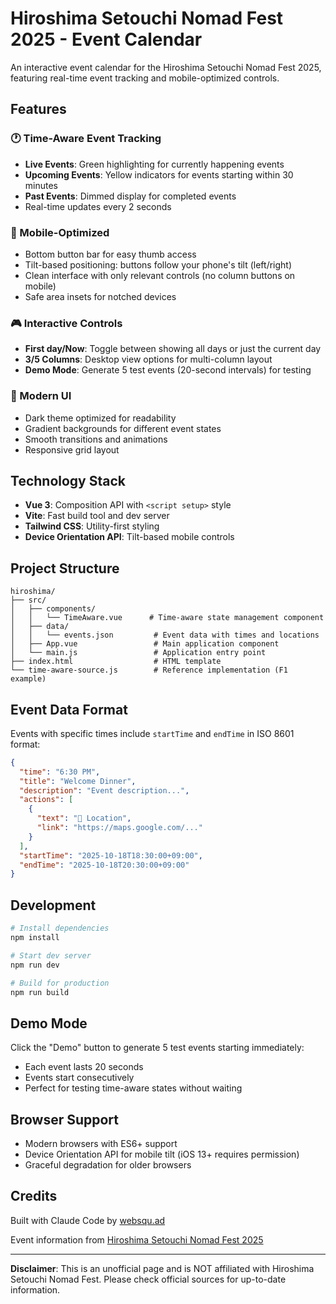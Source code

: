 # Hiroshima Setouchi Nomad Fest 2025 - Event Calendar

An interactive event calendar for the Hiroshima Setouchi Nomad Fest 2025, featuring real-time event tracking and mobile-optimized controls.

## Features

### 🕐 Time-Aware Event Tracking
- **Live Events**: Green highlighting for currently happening events
- **Upcoming Events**: Yellow indicators for events starting within 30 minutes
- **Past Events**: Dimmed display for completed events
- Real-time updates every 2 seconds

### 📱 Mobile-Optimized
- Bottom button bar for easy thumb access
- Tilt-based positioning: buttons follow your phone's tilt (left/right)
- Clean interface with only relevant controls (no column buttons on mobile)
- Safe area insets for notched devices

### 🎮 Interactive Controls
- **First day/Now**: Toggle between showing all days or just the current day
- **3/5 Columns**: Desktop view options for multi-column layout
- **Demo Mode**: Generate 5 test events (20-second intervals) for testing

### 🎨 Modern UI
- Dark theme optimized for readability
- Gradient backgrounds for different event states
- Smooth transitions and animations
- Responsive grid layout

## Technology Stack

- **Vue 3**: Composition API with `<script setup>` style
- **Vite**: Fast build tool and dev server
- **Tailwind CSS**: Utility-first styling
- **Device Orientation API**: Tilt-based mobile controls

## Project Structure

```
hiroshima/
├── src/
│   ├── components/
│   │   └── TimeAware.vue      # Time-aware state management component
│   ├── data/
│   │   └── events.json         # Event data with times and locations
│   ├── App.vue                 # Main application component
│   └── main.js                 # Application entry point
├── index.html                  # HTML template
└── time-aware-source.js        # Reference implementation (F1 example)
```

## Event Data Format

Events with specific times include `startTime` and `endTime` in ISO 8601 format:

```json
{
  "time": "6:30 PM",
  "title": "Welcome Dinner",
  "description": "Event description...",
  "actions": [
    {
      "text": "🗾 Location",
      "link": "https://maps.google.com/..."
    }
  ],
  "startTime": "2025-10-18T18:30:00+09:00",
  "endTime": "2025-10-18T20:30:00+09:00"
}
```

## Development

```bash
# Install dependencies
npm install

# Start dev server
npm run dev

# Build for production
npm run build
```

## Demo Mode

Click the "Demo" button to generate 5 test events starting immediately:
- Each event lasts 20 seconds
- Events start consecutively
- Perfect for testing time-aware states without waiting

## Browser Support

- Modern browsers with ES6+ support
- Device Orientation API for mobile tilt (iOS 13+ requires permission)
- Graceful degradation for older browsers

## Credits

Built with Claude Code by [websqu.ad](https://websqu.ad)

Event information from [Hiroshima Setouchi Nomad Fest 2025](https://digitalnomadshiroshima.com/hsnf2025/)

---

**Disclaimer**: This is an unofficial page and is NOT affiliated with Hiroshima Setouchi Nomad Fest. Please check official sources for up-to-date information.
